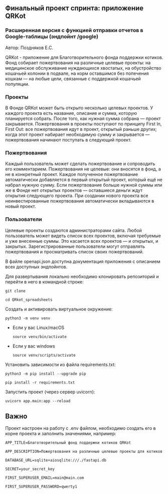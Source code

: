 ## Финальный проект спринта: приложение QRKot
### Расширенная версия с функцией отправки отчетов в Google-таблицы (эндпойнт /google)
Автор: Поздняков Е.С.

QRKot - приложение для Благотворительного фонда поддержки котиков. Фонд собирает пожертвования на различные целевые проекты: на медицинское обслуживание нуждающихся хвостатых, на обустройство кошачьей колонии в подвале, на корм оставшимся без попечения кошкам — на любые цели, связанные с поддержкой кошачьей популяции.
### Проекты
В Фонде QRKot может быть открыто несколько целевых проектов. У каждого проекта есть название, описание и сумма, которую планируется собрать. После того, как нужная сумма собрана — проект закрывается.
Пожертвования в проекты поступают по принципу First In, First Out: все пожертвования идут в проект, открытый раньше других; когда этот проект набирает необходимую сумму и закрывается — пожертвования начинают поступать в следующий проект.
### Пожертвования
Каждый пользователь может сделать пожертвование и сопроводить его комментарием. Пожертвования не целевые: они вносятся в фонд, а не в конкретный проект. Каждое полученное пожертвование автоматически добавляется в первый открытый проект, который ещё не набрал нужную сумму. Если пожертвование больше нужной суммы или же в Фонде нет открытых проектов — оставшиеся деньги ждут открытия следующего проекта. При создании нового проекта все неинвестированные пожертвования автоматически вкладываются в новый проект.
### Пользователи
Целевые проекты создаются администраторами сайта. 
Любой пользователь может видеть список всех проектов, включая требуемые и уже внесенные суммы. Это касается всех проектов — и открытых, и закрытых.
Зарегистрированные пользователи могут отправлять пожертвования и просматривать список своих пожертвований.

В файле openapi.json доступна документация приложения с описанием всех доступных эндпойнтов.

Для развертывания локально необходимо клонировать репозиторий и перейти в него в командной строке:

```
git clone 
```

```
cd QRkot_spreadsheets
```

Cоздать и активировать виртуальное окружение:

```
python3 -m venv venv
```

* Если у вас Linux/macOS

    ```
    source venv/bin/activate
    ```

* Если у вас windows

    ```
    source venv/scripts/activate
    ```

Установить зависимости из файла requirements.txt:

```
python3 -m pip install --upgrade pip
```

```
pip install -r requirements.txt
```
Запустить проект (через сервер uvicorn):

```
uvicorn app.main:app --reload
```
## Важно
Проект настроен на работу с .env файлом, необходимо создать его в корне проекта и заполнить значениями, например:
```
APP_TITLE=Благотворительный фонд поддержки котиков QRKot
```
```
APP_DESCRIPTION=Пожертвования на различные целевые проекты для котиков
```
```
DATABASE_URL=sqlite+aiosqlite:///./fastapi.db 
```
```
SECRET=your_secret_key
```
```
FIRST_SUPERUSER_EMAIL=main@main.com
```
```
FIRST_SUPERUSER_PASSWORD=qwerty1
```
